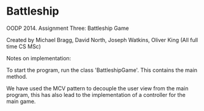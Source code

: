 Battleship
==========

OODP 2014. Assignment Three: Battleship Game

Created by Michael Bragg, David North, Joseph Watkins, Oliver King (All full time CS MSc)


Notes on implementation:

To start the program, run the class 'BattleshipGame'. This contains the main method.


We have used the MCV pattern to decouple the user view from the main program, this has also lead to the implementation of a controller for the main game.